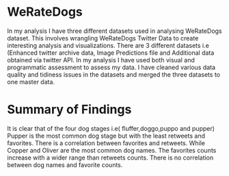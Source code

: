 # WeRateDogs
In my analysis I have three different datasets used in analysing WeRateDogs dataset. This involves wrangling WeRateDogs Twitter Data to create interesting analysis and visualizations. There are 3 different datasets i.e (Enhanced twitter archive data, Image Predictions file and Additional data obtained via twitter API. In my analysis I have used both visual and programmatic assessment to assess my data. I have cleaned various data quality and tidiness issues in the datasets and merged the three datasets to one master data.

# Summary of Findings
It is clear that of the four dog stages i.e( fluffer,doggo,puppo and pupper) Pupper is the most common dog stage but with the least retweets and favorites. There is a correlation between favorites and retweets. While Copper and Oliver are the most common dog names. The favorites counts increase with a wider range than retweets counts. There is no correlation between dog names and favorite counts.
